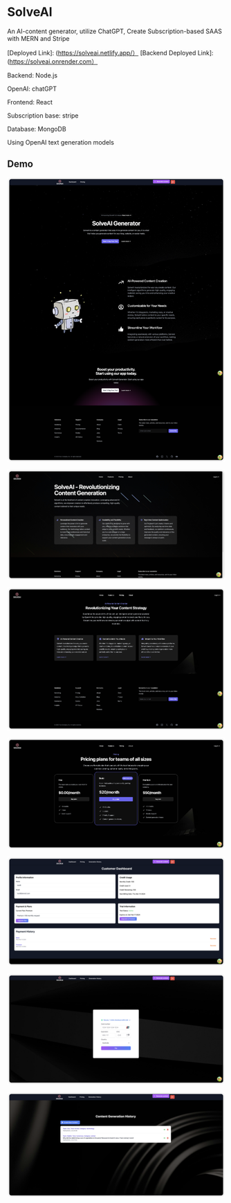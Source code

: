 # SolveAI

An AI-content generator, utilize ChatGPT, Create Subscription-based SAAS with MERN and Stripe

[Deployed Link]: (https://solveai.netlify.app/）
[Backend Deployed Link]: (https://solveai.onrender.com）

Backend: Node.js

OpenAI: chatGPT

Frontend: React

Subscription base: stripe

Database: MongoDB

Using OpenAI text generation models

## Demo

![homepage](/demo/home-page.png)

![aboutpage](/demo/about-page.png)

![featurepage](/demo/feature-page.png)

![pricingpage](/demo/pricing-page.png)

![dashboard](/demo/dashboard-page.png)

![checkout](/demo/checkout-page.png)

![history](/demo/generation-history-page.png)
